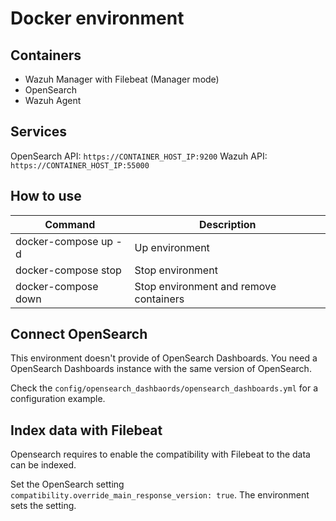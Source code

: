 # Docker environment

## Containers
- Wazuh Manager with Filebeat (Manager mode)
- OpenSearch
- Wazuh Agent

## Services

OpenSearch API: `https://CONTAINER_HOST_IP:9200`
Wazuh API: `https://CONTAINER_HOST_IP:55000`

## How to use
| Command              | Description                            |
| -------------------- | -------------------------------------- |
| docker-compose up -d | Up environment                         |
| docker-compose stop  | Stop environment                       |
| docker-compose down  | Stop environment and remove containers |

## Connect OpenSearch

This environment doesn't provide of OpenSearch Dashboards. You need a OpenSearch Dashboards instance with the same version of OpenSearch.

Check the `config/opensearch_dashbaords/opensearch_dashboards.yml` for a configuration example.

## Index data with Filebeat

Opensearch requires to enable the compatibility with Filebeat to the data can be indexed.

Set the OpenSearch setting `compatibility.override_main_response_version: true`. The environment sets the setting.
